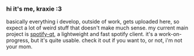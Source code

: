 ### hi it's me, kraxie :3

basically everything i develop, outside of work, gets uploaded here, so expect a lot of weird stuff that doesn't make much sense. my current main project is [spotify-qt](https://github.com/kraxarn/spotify-qt), a lightweight and fast spotify client. it's a work-on-progress, but it's quite usable. check it out if you want to, or not, i'm not your mom.
